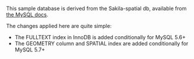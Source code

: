 This sample database is derived from the Sakila-spatial db, available from
[the MySQL docs](https://dev.mysql.com/doc/index-other.html).

The changes applied here are quite simple:

- The FULLTEXT index in InnoDB is added conditionally for MySQL 5.6+
- The GEOMETRY column and SPATIAL index are added conditionally for MySQL 5.7+
